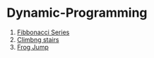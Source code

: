 # Dynamic-Programming
1. [Fibbonacci Series](https://leetcode.com/problems/fibonacci-number/)
2. [Climbng stairs](https://bit.ly/3t1Sjyx)
3. [Frog Jump](https://bit.ly/3JPcoOx)
